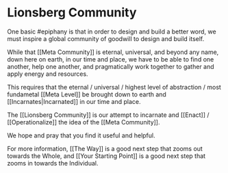# Lionsberg Community
One basic #epiphany is that in order to design and build a better word, we must inspire a global community of goodwill to design and build itself. 

While that [[Meta Community]] is eternal, universal, and beyond any name, down here on earth, in our time and place, we have to be able to find one another, help one another, and pragmatically work together to gather and apply energy and resources. 

This requires that the eternal / universal / highest level of abstraction / most fundametal [[Meta Level]] be brought down to earth and [[Incarnates|Incarnated]] in our time and place. 

The [[Lionsberg Community]] is our attempt to incarnate and [[Enact]] / [[Operationalize]] the idea of the [[Meta Community]]. 

We hope and pray that you find it useful and helpful. 

For more information, [[The Way]] is a good next step that zooms out towards the Whole, and [[Your Starting Point]] is a good next step that zooms in towards the Individual. 